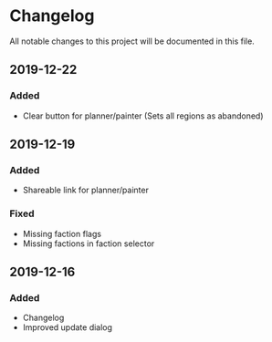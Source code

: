 # Changelog
All notable changes to this project will be documented in this file.

## 2019-12-22
### Added
- Clear button for planner/painter (Sets all regions as abandoned)

## 2019-12-19
### Added
- Shareable link for planner/painter
### Fixed
- Missing faction flags
- Missing factions in faction selector

## 2019-12-16
### Added
- Changelog
- Improved update dialog
